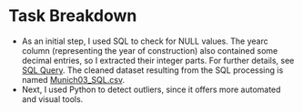 # Task Breakdown
- As an initial step, I used SQL to check for NULL values. The yearc column (representing the year of construction) also contained some decimal entries, so I extracted their integer parts. For further details, see [SQL Query](https://github.com/taitran0102/House-price-analysis/tree/main/3_SQL). The cleaned dataset resulting from the SQL processing is named [Munich03_SQL.csv](https://github.com/taitran0102/House-price-analysis/tree/main/3_SQL).
- Next, I used Python to detect outliers, since it offers more automated and visual tools.
